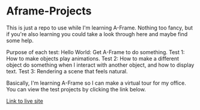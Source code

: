 # Aframe-Projects
This is just a repo to use while I'm learning A-Frame. Nothing too fancy, but if you're also learning you could take a look through here and maybe find some help.

Purpose of each test:
Hello World: Get A-Frame to do something.
Test 1: How to make objects play animations.
Test 2: How to make a different object do something when I interact with another object, and how to display text.
Test 3: Rendering a scene that feels natural.

Basically, I'm learning A-Frame so I can make a virtual tour for my office. You can view the test projects by clicking the link below. 

[Link to live site](https://stanecobalt.github.io/Aframe-Projects/index.html)
